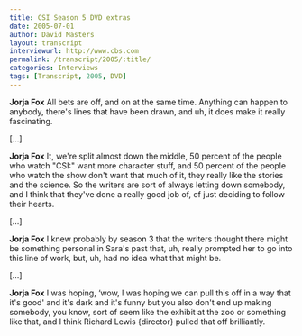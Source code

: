 ```yaml
---
title: CSI Season 5 DVD extras
date: 2005-07-01
author: David Masters
layout: transcript
interviewurl: http://www.cbs.com
permalink: /transcript/2005/:title/
categories: Interviews
tags: [Transcript, 2005, DVD]
---
```


**Jorja Fox** All bets are off, and on at the same time. Anything can happen to anybody, there's lines that have been drawn, and uh, it does make it really fascinating.

[...]

**Jorja Fox** It, we're split almost down the middle, 50 percent of the people who watch "CSI:" want more character stuff, and 50 percent of the people who watch the show don't want that much of it, they really like the stories and the science. So the writers are sort of always letting down somebody, and I think that they've done a really good job of, of just deciding to follow their hearts.

[...]

**Jorja Fox** I knew probably by season 3 that the writers thought there might be something personal in Sara's past that, uh, really prompted her to go into this line of work, but, uh, had no idea what that might be.

[...]

**Jorja Fox** I was hoping, &#8216;wow, I was hoping we can pull this off in a way that it's good' and it's dark and it's funny but you also don't end up making somebody, you know, sort of seem like the exhibit at the zoo or something like that, and I think Richard Lewis {director} pulled that off brilliantly.  
